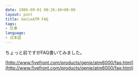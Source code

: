 ```yaml
---
date: 2006-09-01 00:26:48+00:00
layout: post
title: GenieATM FAQ
tags:
- 仕事
language:
- 日本語
---
```


ちょっと前ですがFAQ書いてみました。

[http://www.fivefront.com/products/genie/atm6000/faq.html](http://www.fivefront.com/products/genie/atm6000/faq.html)
